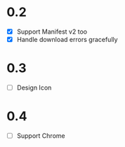 # 0.2

- [X] Support Manifest v2 too
- [X] Handle download errors gracefully

# 0.3

- [ ] Design Icon

# 0.4

- [ ] Support Chrome
